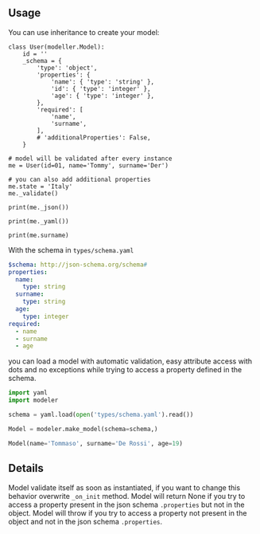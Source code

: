 

## Usage

You can use inheritance to create your model:
```
class User(modeller.Model):
    id = ''
    _schema = {
        'type': 'object',
        'properties': {
            'name': { 'type': 'string' },
            'id': { 'type': 'integer' },
            'age': { 'type': 'integer' },
        },
        'required': [
            'name',
            'surname',
        ],
        # 'additionalProperties': False,
    }

# model will be validated after every instance
me = User(id=01, name='Tommy', surname='Der')

# you can also add additional properties
me.state = 'Italy'
me._validate()

print(me._json())

print(me._yaml())

print(me.surname)
```

With the schema in `types/schema.yaml`
```yaml
$schema: http://json-schema.org/schema#
properties:
  name:
    type: string
  surname:
    type: string
  age:
    type: integer
required:
  - name
  - surname
  - age
```

you can load a model with automatic validation, easy attribute access with dots and no exceptions while trying to access a property defined in the schema.

```python
import yaml
import modeler

schema = yaml.load(open('types/schema.yaml').read())

Model = modeler.make_model(schema=schema,)

Model(name='Tommaso', surname='De Rossi', age=19)
```


## Details

Model validate itself as soon as instantiated, if you want to change this behavior overwrite `_on_init` method.
Model will return None if you try to access a property present in the json schema `.properties` but not in the object.
Model will throw if you try to access a property not present in the object and not in the json schema `.properties`.

